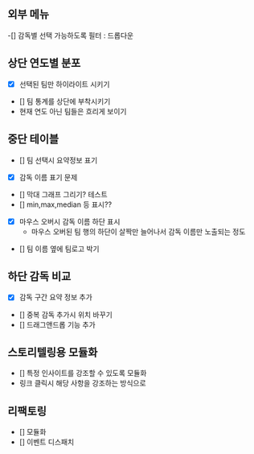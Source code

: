 외부 메뉴
---
-[] 감독별 선택 가능하도록 필터 : 드롭다운

상단 연도별 분포
---
- [x] 선택된 팀만 하이라이트 시키기
- [] 팀 통계를 상단에 부착시키기
 - 현재 연도 아닌 팀들은 흐리게 보이기

중단 테이블
---
- [] 팀 선택시 요약정보 표기
 - [x] 감독 이름 표기 문제
 - [] 막대 그래프 그리기? 테스트
 - [] min,max,median 등 표시??
- [x] 마우스 오버시 감독 이름 하단 표시
  - 마우스 오버된 팀 행의 하단이 살짝만 늘어나서 감독 이름만 노출되는 정도
- [] 팀 이름 옆에 팀로고 박기

하단 감독 비교
---
- [x] 감독 구간 요약 정보 추가
- [] 중복 감독 추가시 위치 바꾸기
- [] 드래그앤드롭 기능 추가


스토리텔링용 모듈화
---
- [] 특정 인사이트를 강조할 수 있도록 모듈화
 - 링크 클릭시 해당 사항을 강조하는 방식으로

리팩토링
---
- [] 모듈화
- [] 이벤트 디스패치
